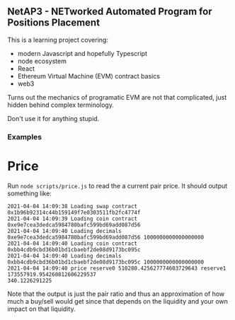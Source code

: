 ## NetAP3 - NETworked Automated Program for Positions Placement

This is a learning project covering:

* modern Javascript and hopefully Typescript
* node ecosystem
* React
* Ethereum Virtual Machine (EVM) contract basics
* web3

Turns out the mechanics of programatic EVM are not that complicated,
just hidden behind complex terminology.

Don't use it for anything stupid.

### Examples

# Price

Run `node scripts/price.js` to read the a current pair price. It should output something like:

```
2021-04-04 14:09:38 Loading swap contract 0x1b96b92314c44b159149f7e0303511fb2fc4774f
2021-04-04 14:09:39 Loading coin contract 0xe9e7cea3dedca5984780bafc599bd69add087d56
2021-04-04 14:09:40 Loading decimals 0xe9e7cea3dedca5984780bafc599bd69add087d56 1000000000000000000
2021-04-04 14:09:40 Loading coin contract 0xbb4cdb9cbd36b01bd1cbaebf2de08d9173bc095c
2021-04-04 14:09:40 Loading decimals 0xbb4cdb9cbd36b01bd1cbaebf2de08d9173bc095c 1000000000000000000
2021-04-04 14:09:40 price reserve0 510280.425627774603729643 reserve1 173557919.954260812606229537
340.1226291225
```

Note that the output is just the pair ratio and thus an approximation of how much a buy/sell
would get since that depends on the liquidity and your own impact on that liquidity.